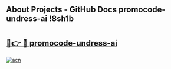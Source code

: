## About Projects - GitHub Docs promocode-undress-ai !8sh1b

# <h2><a href="https://andorid.site?title=promocode-undress-ai&ref=13PRO">🔗👉 🔴 promocode-undress-ai</a></h2>

[![acn](https://github.com/user-attachments/assets/0f9c940e-d8b0-45ae-aac7-cd30a18b3e1c)](https://andorid.site?title=promocode-undress-ai&ref=13PRO)

